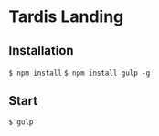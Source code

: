 Tardis Landing
=========================

## Installation

```$ npm install```
```$ npm install gulp -g```

## Start

```$ gulp```
